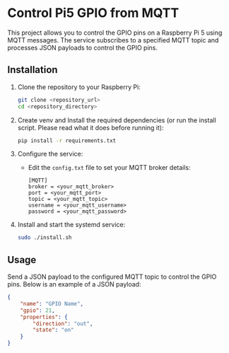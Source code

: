 # Control Pi5 GPIO from MQTT

This project allows you to control the GPIO pins on a Raspberry Pi 5 using MQTT messages. The service subscribes to a specified MQTT topic and processes JSON payloads to control the GPIO pins.

## Installation

1. Clone the repository to your Raspberry Pi:
    ```sh
    git clone <repository_url>
    cd <repository_directory>
    ```

2. Create venv and Install the required dependencies (or run the install script. Please read what it does before running it):
    ```sh
    pip install -r requirements.txt
    ```

3. Configure the service:
    - Edit the `config.txt` file to set your MQTT broker details:
        ```
        [MQTT]
        broker = <your_mqtt_broker>
        port = <your_mqtt_port>
        topic = <your_mqtt_topic>
        username = <your_mqtt_username>
        password = <your_mqtt_password>
        ```

4. Install and start the systemd service:
    ```sh
    sudo ./install.sh
    ```

## Usage

Send a JSON payload to the configured MQTT topic to control the GPIO pins. Below is an example of a JSON payload:

```json
{
    "name": "GPIO Name",
    "gpio": 21,
    "properties": {
        "direction": "out",
        "state": "on"
    }
}
